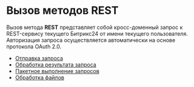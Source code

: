 # Вызов методов REST

Вызов метода **REST** представляет собой кросс-доменный запрос к REST-сервису текущего Битрикс24 от имени текущего пользователя. Авторизация запроса осуществляется автоматически на основе протокола OAuth 2.0.

- [Отправка запроса](./bx24-call-method.md)
- [Обработка результата запроса](./bx24-call-method.md#ajax-result)
- [Пакетное выполнение запросов](./bx24-call-batch.md)
- [Обработка файлов](./files.md)